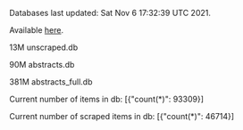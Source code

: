 Databases last updated: Sat Nov  6 17:32:39 UTC 2021. 

Available [here](https://github.com/cbeauhilton/ash-db/releases).

13M	unscraped.db

90M	abstracts.db

381M	abstracts_full.db

Current number of items in db:
[{"count(*)": 93309}]

Current number of scraped items in db:
[{"count(*)": 46714}]
